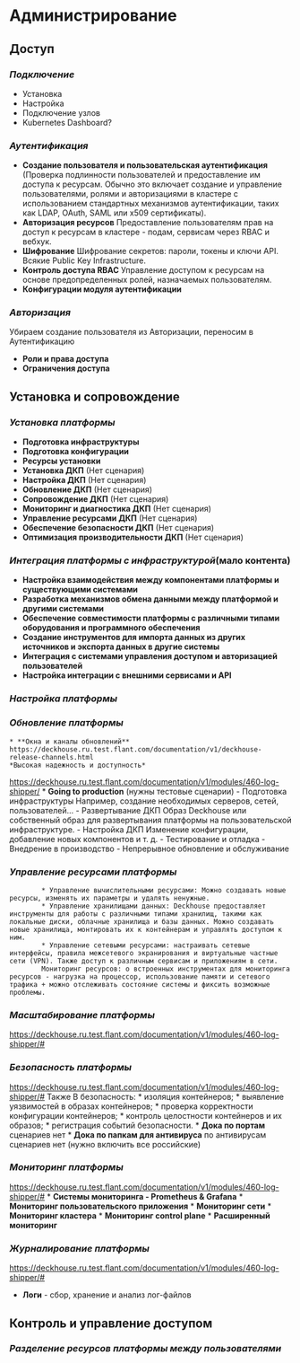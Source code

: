 # Администрирование
 ## Доступ
   ### *Подключение*
   * Установка
   * Настройка
   * Подключение узлов
   * Kubernetes Dashboard?
   ### *Аутентификация*
   * **Создание пользователя и пользовательская аутентификация**
   (Проверка подлинности пользователей и предоставление им доступа к ресурсам. Обычно это включает создание и управление пользователями, ролями и авторизациями в кластере с использованием стандартных механизмов аутентификации, таких как LDAP, OAuth, SAML или x509 сертификаты).
   * **Авторизация ресурсов**
   Предоставление пользователям прав на доступ к ресурсам в кластере - подам, сервисам через RBAC и вебхук.
   * **Шифрование**
   Шифрование секретов: пароли, токены и ключи API. Всякие Public Key Infrastructure.
   * **Контроль доступа RBAC**
   Управление доступом к ресурсам на основе предопределенных ролей, назначаемых пользователям.
   * **Конфигурации модуля аутентификации**
      
   ### *Авторизация*
Убираем создание пользователя из Авторизации, переносим в Аутентификацию
   * **Роли и права доступа**
   * **Ограничения доступа**

## Установка и сопровождение
   ### *Установка платформы*
   * **Подготовка инфраструктуры**
   * **Подготовка конфигурации**
   * **Ресурсы установки**
   * **Установка ДКП** (Нет сценария)
   * **Настройка ДКП** (Нет сценария)
   * **Обновление ДКП** (Нет сценария)
   * **Сопровождение ДКП** (Нет сценария)
   * **Мониторинг и диагностика ДКП** (Нет сценария)
   * **Управление ресурсами ДКП** (Нет сценария)
   * **Обеспечение безопасности ДКП** (Нет сценария)
   * **Оптимизация производительности ДКП** (Нет сценария)

   ### *Интеграция платформы с инфраструктурой*(мало контента)
   * **Настройка взаимодействия между компонентами платформы и существующими системами**
   * **Разработка механизмов обмена данными между платформой и другими системами**
   * **Обеспечение совместимости платформы с различными типами оборудования и программного обеспечения**
   * **Создание инструментов для импорта данных из других источников и экспорта данных в другие системы**
   * **Интеграция с системами управления доступом и авторизацией пользователей**
   * **Настройка интеграции с внешними сервисами и API**
   ### *Настройка платформы*
        
   ### *Обновление платформы*
    * **Окна и каналы обновлений**
    https://deckhouse.ru.test.flant.com/documentation/v1/deckhouse-release-channels.html
    *Высокая надежность и доступность*
   https://deckhouse.ru.test.flant.com/documentation/v1/modules/460-log-shipper/
    * **Going to production** (нужны тестовые сценарии)
         - Подготовка инфраструктуры
        Например, создание необходимых серверов, сетей, пользователей...
        - Развертывание ДКП
        Образ Deckhouse или собственный образ для развертывания платформы на пользовательской инфраструктуре.
        - Настройка ДКП
        Изменение конфигурации, добавление новых компонентов и т. д.
        - Тестирование и отладка
        - Внедрение в производство
        - Непрерывное обновление и обслуживание
   ### *Управление ресурсами платформы*
            * Управление вычислительными ресурсами: Можно создавать новые ресурсы, изменять их параметры и удалять ненужные.
            * Управление хранилищами данных: Deckhouse предоставляет инструменты для работы с различными типами хранилищ, такими как локальные диски, облачные хранилища и базы данных. Можно создавать новые хранилища, монтировать их к контейнерам и управлять доступом к ним.
            * Управление сетевыми ресурсами: настраивать сетевые интерфейсы, правила межсетевого экранирования и виртуальные частные сети (VPN). Также доступ к различным сервисам и приложениям в сети.
            Мониторинг ресурсов: о встроенных инструментах для мониторинга ресурсов - нагрузка на процессор, использование памяти и сетевого трафика + можно отслеживать состояние системы и фиксить возможные проблемы.

   ### *Масштабирование платформы*
   https://deckhouse.ru.test.flant.com/documentation/v1/modules/460-log-shipper/#

   ### *Безопасность платформы*
   https://deckhouse.ru.test.flant.com/documentation/v1/modules/460-log-shipper/#
            Также В безопасность:
            * изоляция контейнеров;
            * выявление уязвимостей в образах контейнеров;
            * проверка корректности конфигурации контейнеров;
            * контроль целостности контейнеров и их образов;
            * регистрация событий безопасности.
     * **Дока по портам**
     сценариев нет
     * **Дока по папкам для антивируса**
     по антивирусам сценариев нет (нужно включить все российские)
   ### *Мониторинг платформы*
   https://deckhouse.ru.test.flant.com/documentation/v1/modules/460-log-shipper/#
    * **Системы мониторинга - Prometheus & Grafana**
    * **Мониторинг пользовательского приложения**
    * **Мониторинг сети**
    * **Мониторинг кластера**
    * **Мониторинг control plane**
    * **Расширенный мониторинг**
  ### *Журналирование платформы*
https://deckhouse.ru.test.flant.com/documentation/v1/modules/460-log-shipper/#
  * **Логи** - сбор, хранение и анализ лог-файлов 
## Контроль и управление доступом
  ### *Разделение ресурсов платформы между пользователями*




